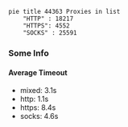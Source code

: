 
```mermaid
pie title 44363 Proxies in list
    "HTTP" : 18217
    "HTTPS": 4552
    "SOCKS" : 25591
```

### Some Info
#### Average Timeout

- mixed: 3.1s
- http: 1.1s
- https: 8.4s
- socks: 4.6s